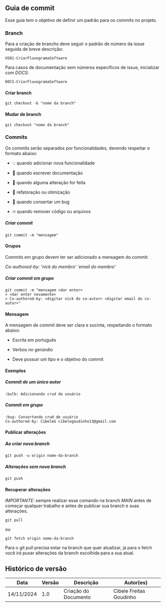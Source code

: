 ## Guia de commit

Esse guia tem o objetivo de definir um padrão para os commits no projeto.

### Branch

Para a criação de branchs deve seguir o padrão de número da issue seguida de breve descrição:
```
US01-CriarFluxogramaSoftware
```

Para casos de documentação sem números especificos de issue, inicializar com *DOCS*:
```
DOCS-CriarFluxogramaSoftware
```

#### Criar branch
```
git checkout -b "nome da branch"
```

#### Mudar de branch
```
git checkout "nome da branch"
```

### Commits

Os commits serão separados por funcionalidades, devendo respeitar o formato abaixo:

+ :bulb: quando adicionar nova funcionalidade

+ :memo: quando escrever documentação

+ :repeat: quando alguma alteração for feita

+ :racehorse: refatoração ou otimização

+ :bug: quando consertar um bug

+ :fire: quando remover código ou arquivos

##### Criar commit
```
git commit -m "mensagem"
```

#### Grupos

Commits em grupo devem ter ser adicionado a mensagem do commit:

*Co-authored-by: 'nick do membro' 'email do membro'*

##### Criar commit em grupo 
```
git commit -m "mensagem <dar enter>
> <dar enter novamente>
> Co-authored-by: <digitar nick do co-autor> <digitar email do co-autor>"
```

#### Mensagem

A mensagem de commit deve ser clara e sucinta, respeitando o formato abaixo:

- Escrita em português

- Verbos no gerúndio

- Deve possuir um tipo e o objetivo do commit

#### Exemplos

##### Commit de um único autor
```
:bulb: Adicionando crud de usuário
```

##### Commit em grupo
```
:bug: Consertando crud de usuário
Co-authored-by: CibeleG cibelegoudinho13@gmail.com
```

#### Publicar alterações

##### Ao criar nova branch
```
git push -u origin nome-da-branch
```

##### Alterações sem nova branch
```
git push
```

#### Recuperar alterações
*IMPORTANTE:* sempre realizar esse comando na branch *MAIN* antes de começar qualquer trabalho e antes de publicar sua branch e suas alterações.
```
git pull
```
ou
```
git fetch origin nome-da-branch
```

Para o git pull precisa estar na branch que quer atualizar, já para o fetch você irá puxar alterações da branch escolhida para a sua atual.

## Histórico de versão
| Data | Versão | Descrição | Autor(es) |
| ---- | ---- | ---- | ---- |
| 14/11/2024 | 1.0 | Criação do Documento | Cibele Freitas Goudinho |